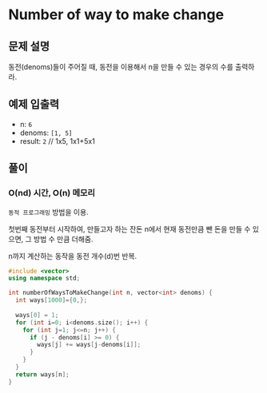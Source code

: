 # Number of way to make change
## 문제 설명
동전(denoms)들이 주어질 때, 동전을 이용해서 n을 만들 수 있는 경우의 수를 출력하라.
## 예제 입출력
- n: `6`
- denoms: `[1, 5]`
- result: `2` // 1x5, 1x1+5x1

## 풀이
### O(nd) 시간, O(n) 메모리
`동적 프로그래밍` 방법을 이용. 

첫번째 동전부터 시작하여, 만들고자 하는 잔돈 n에서 현재 동전만큼 뺀 돈을 만들 수 있으면, 그 방법 수 만큼 더해줌. 

n까지 계산하는 동작을 동전 개수(d)번 반복.
```cpp
#include <vector>
using namespace std;

int numberOfWaysToMakeChange(int n, vector<int> denoms) {
  int ways[1000]={0,};
	
  ways[0] = 1;
  for (int i=0; i<denoms.size(); i++) {
    for (int j=1; j<=n; j++) {
      if (j - denoms[i] >= 0) {
        ways[j] += ways[j-denoms[i]];
      }
    }
  }
  return ways[n];
}
```
